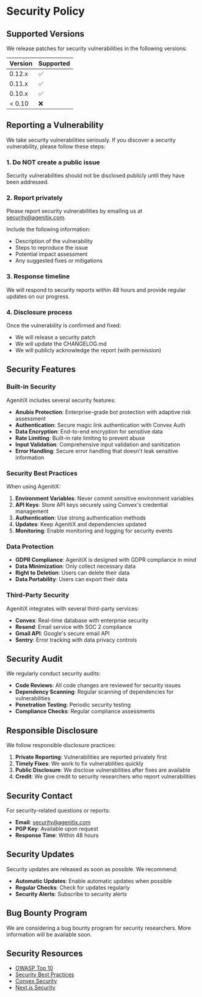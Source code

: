 # Security Policy

## Supported Versions

We release patches for security vulnerabilities in the following versions:

| Version | Supported          |
| ------- | ------------------ |
| 0.12.x  | :white_check_mark: |
| 0.11.x  | :white_check_mark: |
| 0.10.x  | :white_check_mark: |
| < 0.10  | :x:                |

## Reporting a Vulnerability

We take security vulnerabilities seriously. If you discover a security vulnerability, please follow these steps:

### 1. Do NOT create a public issue

Security vulnerabilities should not be disclosed publicly until they have been addressed.

### 2. Report privately

Please report security vulnerabilities by emailing us at [security@agenitix.com](mailto:security@agenitix.com).

Include the following information:

- Description of the vulnerability
- Steps to reproduce the issue
- Potential impact assessment
- Any suggested fixes or mitigations

### 3. Response timeline

We will respond to security reports within 48 hours and provide regular updates on our progress.

### 4. Disclosure process

Once the vulnerability is confirmed and fixed:

- We will release a security patch
- We will update the CHANGELOG.md
- We will publicly acknowledge the report (with permission)

## Security Features

### Built-in Security

AgenitiX includes several security features:

- **Anubis Protection**: Enterprise-grade bot protection with adaptive risk assessment
- **Authentication**: Secure magic link authentication with Convex Auth
- **Data Encryption**: End-to-end encryption for sensitive data
- **Rate Limiting**: Built-in rate limiting to prevent abuse
- **Input Validation**: Comprehensive input validation and sanitization
- **Error Handling**: Secure error handling that doesn't leak sensitive information

### Security Best Practices

When using AgenitiX:

1. **Environment Variables**: Never commit sensitive environment variables
2. **API Keys**: Store API keys securely using Convex's credential management
3. **Authentication**: Use strong authentication methods
4. **Updates**: Keep AgenitiX and dependencies updated
5. **Monitoring**: Enable monitoring and logging for security events

### Data Protection

- **GDPR Compliance**: AgenitiX is designed with GDPR compliance in mind
- **Data Minimization**: Only collect necessary data
- **Right to Deletion**: Users can delete their data
- **Data Portability**: Users can export their data

### Third-Party Security

AgenitiX integrates with several third-party services:

- **Convex**: Real-time database with enterprise security
- **Resend**: Email service with SOC 2 compliance
- **Gmail API**: Google's secure email API
- **Sentry**: Error tracking with data privacy controls

## Security Audit

We regularly conduct security audits:

- **Code Reviews**: All code changes are reviewed for security issues
- **Dependency Scanning**: Regular scanning of dependencies for vulnerabilities
- **Penetration Testing**: Periodic security testing
- **Compliance Checks**: Regular compliance assessments

## Responsible Disclosure

We follow responsible disclosure practices:

1. **Private Reporting**: Vulnerabilities are reported privately first
2. **Timely Fixes**: We work to fix vulnerabilities quickly
3. **Public Disclosure**: We disclose vulnerabilities after fixes are available
4. **Credit**: We give credit to security researchers who report vulnerabilities

## Security Contact

For security-related questions or reports:

- **Email**: [security@agenitix.com](mailto:security@agenitix.com)
- **PGP Key**: Available upon request
- **Response Time**: Within 48 hours

## Security Updates

Security updates are released as soon as possible. We recommend:

- **Automatic Updates**: Enable automatic updates when possible
- **Regular Checks**: Check for updates regularly
- **Security Alerts**: Subscribe to security alerts

## Bug Bounty Program

We are considering a bug bounty program for security researchers. More information will be available soon.

## Security Resources

- [OWASP Top 10](https://owasp.org/www-project-top-ten/)
- [Security Best Practices](https://owasp.org/www-project-secure-coding-practices-quick-reference-guide/)
- [Convex Security](https://docs.convex.dev/security)
- [Next.js Security](https://nextjs.org/docs/advanced-features/security-headers)
